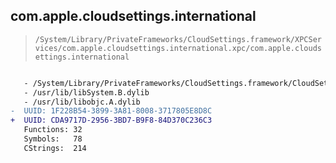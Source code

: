 ## com.apple.cloudsettings.international

> `/System/Library/PrivateFrameworks/CloudSettings.framework/XPCServices/com.apple.cloudsettings.international.xpc/com.apple.cloudsettings.international`

```diff

   - /System/Library/PrivateFrameworks/CloudSettings.framework/CloudSettings
   - /usr/lib/libSystem.B.dylib
   - /usr/lib/libobjc.A.dylib
-  UUID: 1F228B54-3899-3A81-8008-3717805E8D8C
+  UUID: CDA9717D-2956-3BD7-B9F8-84D370C236C3
   Functions: 32
   Symbols:   78
   CStrings:  214

```
